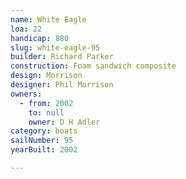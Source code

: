 ```yaml
---
name: White Eagle
loa: 22
handicap: 880
slug: white-eagle-95
builder: Richard Parker
construction: Foam sandwich composite
design: Morrison
designer: Phil Morrison
owners:
  - from: 2002
    to: null
    owner: D H Adler
category: boats
sailNumber: 95
yearBuilt: 2002

---
```

